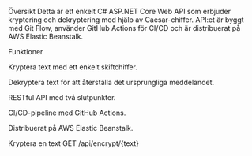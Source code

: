 Översikt
Detta är ett enkelt C# ASP.NET Core Web API som erbjuder kryptering och dekryptering med hjälp av Caesar-chiffer. 
API:et är byggt med Git Flow, använder GitHub Actions för CI/CD och är distribuerat på AWS Elastic Beanstalk.

Funktioner

Kryptera text med ett enkelt skiftchiffer.

Dekryptera text för att återställa det ursprungliga meddelandet.

RESTful API med två slutpunkter.

CI/CD-pipeline med GitHub Actions.

Distribuerat på AWS Elastic Beanstalk.

Kryptera en text
GET /api/encrypt/{text}


